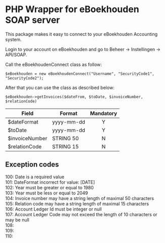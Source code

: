 # PHP Wrapper for eBoekhouden SOAP server

This package makes it easy to connect to your eBoekhouden Accounting system.

Login to your account on eBoekhouden and go to Beheer -> Instellingen -> API/SOAP.
 
Call the eBoekhoudenConnect class as follow:

```$eBoekhouden = new eBoekhoudenConnect("Username", "SecurityCode1", "SecurityCode2");```

After that you can use the class as described below:

```$eBoekhouden->getInvoices($dateFrom, $toDate, $invoiceNumber, $relationCode)```

| Field | Format | Mandatory |
| --- | --- | :---: |
| $dateFormat | yyyy-mm-dd | Y |
| $toDate | yyyy-mm-dd | Y |
| $invoiceNumber | STRING 50 | N |
| $relationCode | STRING 15 | N |

## Exception codes
100: Date is a required value \
101: DateFormat incorrect for value: [DATE] \
102: Year must be greater or equal to 1980 \
103: Year must be less or equal to 2049 \
104: Invoice number may have a string length of maximal 50 characters \
105: Relation code may have a string length of maximal 15 characters \
106: Account Ledger Id must be integer or null \
107: Account Ledger Code may not exceed the length of 10 characters or may be null \
108: \
109: \
110: 